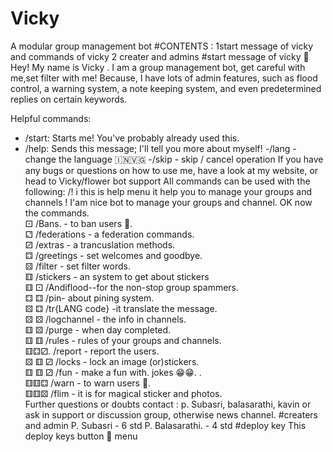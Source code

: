 # Vicky
A modular group management bot
#CONTENTS :
1start message of vicky and commands of vicky
2 creater and admins
#start message of vicky
👋Hey! My name is Vicky . I am a group management bot, get careful with me,set filter with me! Because, 
I have lots of admin features, such as flood control, a warning system, a note keeping system, and even predetermined replies on certain keywords.

Helpful commands:
- /start: Starts me! You've probably already used this.
- /help: Sends this message; I'll tell you more about myself!
-/lang - change the language 🇮🇳🇻🇬
-/skip - skip / cancel operation 
If you have any bugs or questions on how to use me, have a look at my website, or head to Vicky/flower bot support 
 All commands can be used with the following: /! i this is help menu  it help you to manage your groups and channels ! I'am nice bot to manage your groups and channel. OK now the commands.                                   
⚀  /Bans. - to ban users  👥.                                        
⚁  /federations - a federation commands.                                          
⚂  /extras - a trancuslation methods.                                                
⚃  /greetings - set welcomes and goodbye.                                            
⚄  /filter - set filter words.                
⚅  /stickers - an system to get about stickers                                       
⚅ ⚀ /Andiflood--for the non-stop group spammers.                             
⚃ ⚃ /pin- about pining system.                                     
⚄ ⚃ /tr{LANG code} <reply>-it translate the message.                  
⚄ ⚄ /logchannel - the info in channels.                                             
⚅ ⚄  /purge - when day completed.                                       
⚅ ⚅ /rules - rules of your groups and channels.                                    
⚅⚃⚂. /report - report the users.                                               
⚄ ⚅ ⚂ /locks - lock an image (or)stickers.                                          
⚅ ⚅ ⚂ /fun - make a fun with.   jokes 😁😁. .                                                           
⚅⚅⚃  /warn - to warn users 👥.                                                        
⚅⚅⚄  /flim - it is for magical sticker and photos.                               
Further questions or doubts contact : p. Subasri, balasarathi, kavin or ask in support or discussion group, otherwise news channel.
#creaters and admin
P. Subasri      - 6 std
P. Balasarathi. - 4 std
#deploy key
This deploy keys button 🔳 menu 
